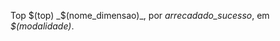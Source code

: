 <!-- ### Modalidade: $(modalidade) -->

<!--Valor Total Arrecadado-->
Top $(top) _$(nome_dimensao)_, por _arrecadado_sucesso_, em _$(modalidade)_.
